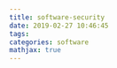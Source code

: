 ```yaml
---
title: software-security
date: 2019-02-27 10:46:45
tags:
categories: software
mathjax: true
---
```

